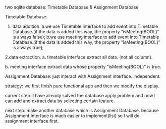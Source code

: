 two sqlite database: Timetable Database & Assignment Database

Timetable Database:
1. data addition.
a.we use Timetable interface to add event into Timetable Database.(if the data is added this way, the property "isMeetng(BOOL)" is always false);
b.we use meeting interface to add event into Timetable Database.(if the data is added this way, the property "isMeeting(BOOL)" is always true);

2.data extraction.
a. timetable interface extract all data. (not all column).

b. meeting interface extract data whose property "isMeeting(BOOL)" is true.


Assignment Database:
just interact with Assignment interface. independent.



strategy: we first finish pure functional app and then we modify the display.

current step: I have already solved the database apply problem and now I can add and extract data by selecting certain feature.

next step: make another database which is Assignment Database.
because Assignment Interface is much easier to implement(list) so I will do assignment interface first. 
